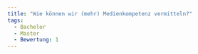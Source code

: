 ```yaml
---
title: "Wie können wir (mehr) Medienkompetenz vermitteln?"
tags:
  - Bachelor
  - Master
  - Bewertung: 1
---
```

